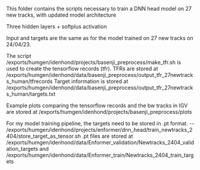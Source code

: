 This folder contains the scripts necessary to train a DNN head model on 27 new tracks, with updated model architecture

Three hidden layers + softplus activation

Input and targets are the same as for the model trained on 27 new tracks on 24/04/23. 

The script /exports/humgen/idenhond/projects/basenji_preprocess/make_tfr.sh is used to create the tensorflow records (tfr).
TFRs are stored at /exports/humgen/idenhond/data/basenji_preprocess/output_tfr_27newtracks_human/tfrecords
Target information is stored at /exports/humgen/idenhond/data/basenji_preprocess/output_tfr_27newtracks_human/targets.txt

Example plots comparing the tensorflow records and the bw tracks in IGV are stored at /exports/humgen/idenhond/projects/basenji_preprocess/plots

For my model training pipeline, the targets need to be stored in .pt format. 
-- /exports/humgen/idenhond/projects/enformer/dnn_head/train_newtracks_2404/store_target_as_tensor.sh
.pt files are stored at /exports/humgen/idenhond/data/Enformer_validation/Newtracks_2404_validation_targets and /exports/humgen/idenhond/data/Enformer_train/Newtracks_2404_train_targets





